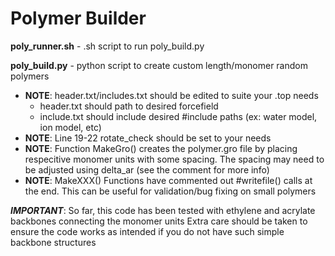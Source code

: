 # Polymer Builder
**poly_runner.sh** - .sh script to run poly_build.py

**poly_build.py** - python script to create custom length/monomer random polymers
 - **NOTE**: header.txt/includes.txt should be edited to suite your .top needs
   - header.txt should path to desired forcefield
   - include.txt should include desired #include paths (ex: water model, ion model, etc)
 - **NOTE**: Line 19-22 rotate_check should be set to your needs
 - **NOTE**: Function MakeGro() creates the polymer.gro file by placing respecitive monomer units with some spacing. The spacing may need to be adjusted using delta_ar (see the comment for more info)
 - **NOTE**: MakeXXX() Functions have commented out #writefile() calls at the end. This can be useful for validation/bug fixing on small polymers

***IMPORTANT***: So far, this code has been tested with ethylene and acrylate backbones connecting the monomer units
                 Extra care should be taken to ensure the code works as intended if you do not have such simple backbone structures